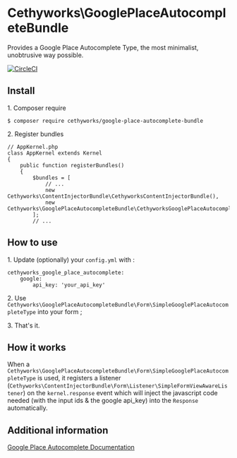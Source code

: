 Cethyworks\GooglePlaceAutocompleteBundle
===
Provides a Google Place Autocomplete Type, the most minimalist, unobtrusive way possible.

[![CircleCI](https://circleci.com/gh/Cethy/GooglePlaceAutocompleteBundle/tree/master.svg?style=shield)](https://circleci.com/gh/Cethy/GooglePlaceAutocompleteBundle/tree/master)


## Install

1\. Composer require

    $ composer require cethyworks/google-place-autocomplete-bundle 

2\. Register bundles

    // AppKernel.php
    class AppKernel extends Kernel
    {
        public function registerBundles()
        {
            $bundles = [
                // ...
                new Cethyworks\ContentInjectorBundle\CethyworksContentInjectorBundle(),
                new Cethyworks\GooglePlaceAutocompleteBundle\CethyworksGooglePlaceAutocompleteBundle(),
            ];
            // ...


## How to use
1\. Update (optionally) your `config.yml` with :

    cethyworks_google_place_autocomplete:
        google:
            api_key: 'your_api_key'

2\. Use `Cethyworks\GooglePlaceAutocompleteBundle\Form\SimpleGooglePlaceAutocompleteType` into your form ;
  
3\. That's it.


## How it works
When a `Cethyworks\GooglePlaceAutocompleteBundle\Form\SimpleGooglePlaceAutocompleteType` is used, 
it registers a listener (`Cethyworks\ContentInjectorBundle\Form\Listener\SimpleFormViewAwareListener`) on the `kernel.response` event 
which will inject the javascript code needed (with the input ids & the google api_key) into the `Response` automatically.


## Additional information
[Google Place Autocomplete Documentation](https://developers.google.com/maps/documentation/javascript/examples/places-autocomplete)
